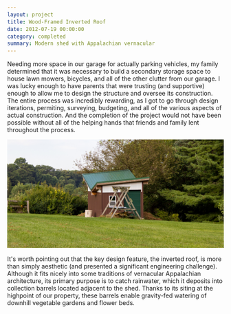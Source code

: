 ```yaml
---
layout: project
title: Wood-Framed Inverted Roof
date: 2012-07-19 00:00:00
category: completed
summary: Modern shed with Appalachian vernacular
---
```


<p>Needing more space in our garage for actually parking vehicles, my family determined that it was necessary to build a secondary storage space to house lawn mowers, bicycles, and all of the other clutter from our garage. I was lucky enough to have parents that were trusting (and supportive) enough to allow me to design the structure and oversee its construction. The entire process was incredibly rewarding, as I got to go through design iterations, permiting, surveying, budgeting, and all of the various aspects of actual construction. And the completion of the project would not have been possible without all of the helping hands that friends and family lent throughout the process.</p>

<img src="/assets/shed/01.jpg"/>

<p>It's worth pointing out that the key design feature, the inverted roof, is more than simply aesthetic (and presented a significant engineering challenge). Although it fits nicely into some traditions of vernacular Appalachian architecture, its primary purpose is to catch rainwater, which it deposits into collection barrels located adjacent to the shed. Thanks to its siting at the highpoint of our property, these barrels enable gravity-fed watering of downhill vegetable gardens and flower beds.</p>